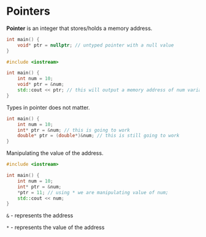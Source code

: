 # Pointers

**Pointer** is an integer that stores/holds a memory address.

```c++
int main() {
    void* ptr = nullptr; // untyped pointer with a null value    
}
```

```c++
#include <iostream>

int main() {
    int num = 10;
    void* ptr = &num;
    std::cout << ptr; // this will output a memory address of num variable.
}
```

Types in pointer does not matter.

```c++
int main() {
    int num = 10;
    int* ptr = &num; // this is going to work
    double* ptr = (double*)&num; // this is still going to work
}
```

Manipulating the value of the address.

```c++
#include <iostream>

int main() {
	int num = 10;
	int* ptr = &num;
	*ptr = 11; // using * we are manipulating value of num;
	std::cout << num;
}
```

`&` - represents the address

`*` - represents the value of the address